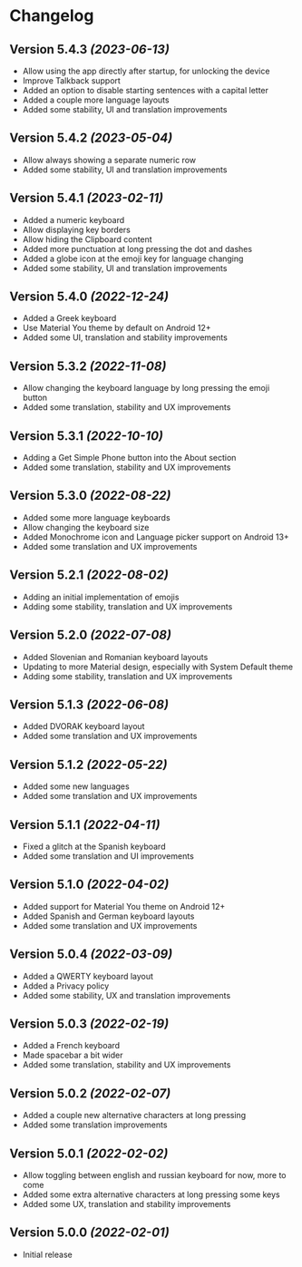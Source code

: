 Changelog
==========

Version 5.4.3 *(2023-06-13)*
----------------------------

 * Allow using the app directly after startup, for unlocking the device
 * Improve Talkback support
 * Added an option to disable starting sentences with a capital letter
 * Added a couple more language layouts
 * Added some stability, UI and translation improvements

Version 5.4.2 *(2023-05-04)*
----------------------------

 * Allow always showing a separate numeric row
 * Added some stability, UI and translation improvements

Version 5.4.1 *(2023-02-11)*
----------------------------

 * Added a numeric keyboard
 * Allow displaying key borders
 * Allow hiding the Clipboard content
 * Added more punctuation at long pressing the dot and dashes
 * Added a globe icon at the emoji key for language changing
 * Added some stability, UI and translation improvements

Version 5.4.0 *(2022-12-24)*
----------------------------

 * Added a Greek keyboard
 * Use Material You theme by default on Android 12+
 * Added some UI, translation and stability improvements

Version 5.3.2 *(2022-11-08)*
----------------------------

 * Allow changing the keyboard language by long pressing the emoji button
 * Added some translation, stability and UX improvements

Version 5.3.1 *(2022-10-10)*
----------------------------

 * Adding a Get Simple Phone button into the About section
 * Added some translation, stability and UX improvements

Version 5.3.0 *(2022-08-22)*
----------------------------

 * Added some more language keyboards
 * Allow changing the keyboard size
 * Added Monochrome icon and Language picker support on Android 13+
 * Added some translation and UX improvements

Version 5.2.1 *(2022-08-02)*
----------------------------

 * Adding an initial implementation of emojis
 * Adding some stability, translation and UX improvements

Version 5.2.0 *(2022-07-08)*
----------------------------

 * Added Slovenian and Romanian keyboard layouts
 * Updating to more Material design, especially with System Default theme
 * Adding some stability, translation and UX improvements

Version 5.1.3 *(2022-06-08)*
----------------------------

 * Added DVORAK keyboard layout
 * Added some translation and UX improvements

Version 5.1.2 *(2022-05-22)*
----------------------------

 * Added some new languages
 * Added some translation and UX improvements

Version 5.1.1 *(2022-04-11)*
----------------------------

 * Fixed a glitch at the Spanish keyboard
 * Added some translation and UI improvements

Version 5.1.0 *(2022-04-02)*
----------------------------

 * Added support for Material You theme on Android 12+
 * Added Spanish and German keyboard layouts
 * Added some translation and UX improvements

Version 5.0.4 *(2022-03-09)*
----------------------------

 * Added a QWERTY keyboard layout
 * Added a Privacy policy
 * Added some stability, UX and translation improvements

Version 5.0.3 *(2022-02-19)*
----------------------------

 * Added a French keyboard
 * Made spacebar a bit wider
 * Added some translation, stability and UX improvements

Version 5.0.2 *(2022-02-07)*
----------------------------

 * Added a couple new alternative characters at long pressing
 * Added some translation improvements

Version 5.0.1 *(2022-02-02)*
----------------------------

 * Allow toggling between english and russian keyboard for now, more to come
 * Added some extra alternative characters at long pressing some keys
 * Added some UX, translation and stability improvements

Version 5.0.0 *(2022-02-01)*
----------------------------

 * Initial release
